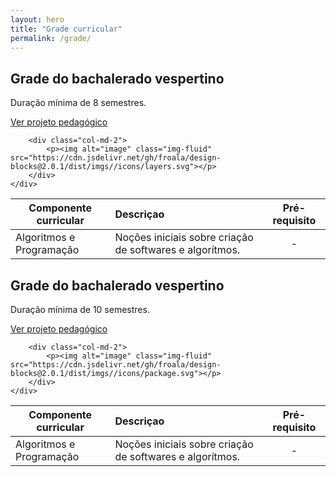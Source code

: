 ```yaml
---
layout: hero
title: "Grade curricular"
permalink: /grade/
---
```



<div class="container">
    <div class="row align-items-center pt-2 pt-lg-5">
        <div class="col-md-10">
            <h2>Grade do bachalerado vespertino</h2>
            <p class="lead">Duração mínima de 8 semestres.</p>
            <p class="mt-4"><a class="btn btn-info" href="https://www.uffs.edu.br/campi/chapeco/cursos/graduacao/ciencia-da-computacao/documentos">Ver projeto pedagógico</a></p>
        </div>

        <div class="col-md-2">
            <p><img alt="image" class="img-fluid" src="https://cdn.jsdelivr.net/gh/froala/design-blocks@2.0.1/dist/imgs//icons/layers.svg"></p>
        </div>
    </div>
</div>

| Componente curricular   |      Descriçao      |  Pré-requisito |
|----------|:-------------|:------:|
| Algoritmos e Programação |  Noções iniciais sobre criação de softwares e algorítmos. | - |

<div class="container">
    <div class="row align-items-center pt-2 pt-lg-5">
        <div class="col-md-10">
            <h2>Grade do bachalerado vespertino</h2>
            <p class="lead">Duração mínima de 10 semestres.</p>
            <p class="mt-4"><a class="btn btn-info" href="https://www.uffs.edu.br/campi/chapeco/cursos/graduacao/ciencia-da-computacao/documentos">Ver projeto pedagógico</a></p>
        </div>

        <div class="col-md-2">
            <p><img alt="image" class="img-fluid" src="https://cdn.jsdelivr.net/gh/froala/design-blocks@2.0.1/dist/imgs//icons/package.svg"></p>
        </div>
    </div>
</div>

| Componente curricular   |      Descriçao      |  Pré-requisito |
|----------|:-------------|:------:|
| Algoritmos e Programação |  Noções iniciais sobre criação de softwares e algorítmos. | - |